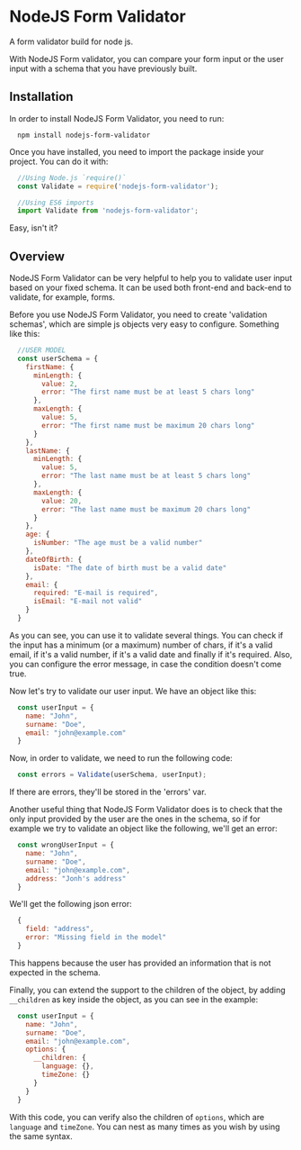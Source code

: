 # NodeJS Form Validator
A form validator build for node js.

With NodeJS Form validator, you can compare your form input or the user input with a schema that you have previously built.

## Installation
In order to install NodeJS Form Validator, you need to run:

```
  npm install nodejs-form-validator
```

Once you have installed, you need to import the package inside your project. You can do it with:

```javascript
  //Using Node.js `require()`
  const Validate = require('nodejs-form-validator');

  //Using ES6 imports
  import Validate from 'nodejs-form-validator';
```

Easy, isn't it?

## Overview
NodeJS Form Validator can be very helpful to help you to validate user input based on your fixed schema. It can be used both front-end and back-end to validate, for example, forms.

Before you use NodeJS Form Validator, you need to create 'validation schemas', which are simple js objects very easy to configure.
Something like this:

```javascript
  //USER MODEL
  const userSchema = {
    firstName: {
      minLength: {
        value: 2,
        error: "The first name must be at least 5 chars long"
      },
      maxLength: {
        value: 5,
        error: "The first name must be maximum 20 chars long"
      }
    },
    lastName: {
      minLength: {
        value: 5,
        error: "The last name must be at least 5 chars long"
      },
      maxLength: {
        value: 20,
        error: "The last name must be maximum 20 chars long"
      }
    },
    age: {
      isNumber: "The age must be a valid number"
    },
    dateOfBirth: {
      isDate: "The date of birth must be a valid date"
    },
    email: {
      required: "E-mail is required",
      isEmail: "E-mail not valid"
    }
  }
```

As you can see, you can use it to validate several things. You can check if the input has a minimum (or a maximum) number of chars, if it's a valid email, if it's a valid number, if it's a valid date and finally if it's required.
Also, you can configure the error message, in case the condition doesn't come true.

Now let's try to validate our user input. We have an object like this:

```javascript
  const userInput = {
    name: "John",
    surname: "Doe",
    email: "john@example.com"
  }
```

Now, in order to validate, we need to run the following code:

```javascript
  const errors = Validate(userSchema, userInput);
```

If there are errors, they'll be stored in the 'errors' var.

Another useful thing that NodeJS Form Validator does is to check that the only input provided by the user are the ones in the schema, so if for example we try to validate an object like the following, we'll get an error:

```javascript
  const wrongUserInput = {
    name: "John",
    surname: "Doe",
    email: "john@example.com",
    address: "Jonh's address"
  }
```

We'll get the following json error:

```javascript
  {
    field: "address",
    error: "Missing field in the model"
  }
```

This happens because the user has provided an information that is not expected in the schema.

Finally, you can extend the support to the children of the object, by adding `__children` as key inside the object, as you can see in the example:

```javascript
  const userInput = {
    name: "John",
    surname: "Doe",
    email: "john@example.com",
    options: {
      __children: {
        language: {},
        timeZone: {}
      }
    }
  }
```

With this code, you can verify also the children of `options`, which are `language` and `timeZone`. You can nest as many times as you wish by using the same syntax.